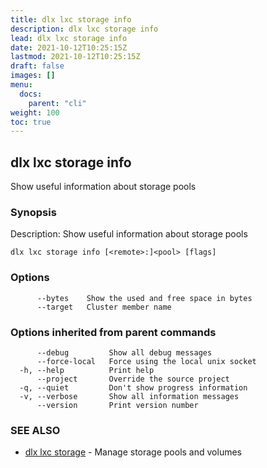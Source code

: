 ```yaml
---
title: dlx lxc storage info
description: dlx lxc storage info
lead: dlx lxc storage info
date: 2021-10-12T10:25:15Z
lastmod: 2021-10-12T10:25:15Z
draft: false
images: []
menu:
  docs:
    parent: "cli"
weight: 100
toc: true
---
```

## dlx lxc storage info

Show useful information about storage pools

### Synopsis

Description:
  Show useful information about storage pools



```
dlx lxc storage info [<remote>:]<pool> [flags]
```

### Options

```
      --bytes    Show the used and free space in bytes
      --target   Cluster member name
```

### Options inherited from parent commands

```
      --debug         Show all debug messages
      --force-local   Force using the local unix socket
  -h, --help          Print help
      --project       Override the source project
  -q, --quiet         Don't show progress information
  -v, --verbose       Show all information messages
      --version       Print version number
```

### SEE ALSO

* [dlx lxc storage](/docs/cmd/dlx_lxc_storage)	 - Manage storage pools and volumes

